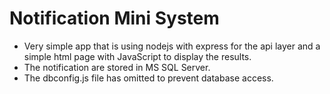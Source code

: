 # Notification Mini System

- Very simple app that is using nodejs with express for the api layer and a simple html page with JavaScript to display the results.
- The notification are stored in MS SQL Server.
- The dbconfig.js file has omitted to prevent database access.
